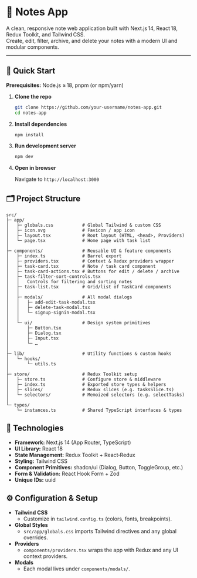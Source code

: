 # 📒 Notes App

A clean, responsive note web application built with Next.js 14, React 18, Redux Toolkit, and Tailwind CSS.  
Create, edit, filter, archive, and delete your notes with a modern UI and modular components.

---

## 🚀 Quick Start

**Prerequisites:** Node.js ≥ 18, pnpm (or npm/yarn)

1. **Clone the repo**
    ```bash
    git clone https://github.com/your‑username/notes-app.git
    cd notes-app

2. **Install dependencies**
    ```bash
   npm install
3. **Run development server**
    ```bash
   npm dev
   
4. **Open in browser**

    Navigate to `http://localhost:3000`

## 🗂 Project Structure

```text
src/
├─ app/  
│   ├─ globals.css           # Global Tailwind & custom CSS  
│   ├─ icon.svg              # Favicon / app icon  
│   ├─ layout.tsx            # Root layout (HTML, <head>, Providers)  
│   └─ page.tsx              # Home page with task list  
│
├─ components/               # Reusable UI & feature components  
│   ├─ index.ts              # Barrel export  
│   ├─ providers.tsx         # Context & Redux providers wrapper  
│   ├─ task-card.tsx         # Note / task card component  
│   ├─ task-card-actions.tsx # Buttons for edit / delete / archive  
│   ├─ task-filter-sort-controls.tsx  
│   │   Controls for filtering and sorting notes  
│   ├─ task-list.tsx         # Grid/list of TaskCard components  
│   │
│   ├─ modals/               # All modal dialogs  
│   │   ├─ add-edit-task-modal.tsx  
│   │   ├─ delete-task-modal.tsx  
│   │   └─ signup-signin-modal.tsx  
│   │
│   └─ ui/                   # Design system primitives  
│       ├─ Button.tsx  
│       ├─ Dialog.tsx  
│       ├─ Input.tsx  
│       └─ …  
│
├─ lib/                      # Utility functions & custom hooks  
│   └─ hooks/  
│       └─ utils.ts  
│
├─ store/                    # Redux Toolkit setup  
│   ├─ store.ts              # Configure store & middleware  
│   ├─ index.ts              # Exported store types & helpers  
│   ├─ slices/               # Redux slices (e.g. tasksSlice.ts)  
│   └─ selectors/            # Memoized selectors (e.g. selectTasks)  
│
└─ types/  
    └─ instances.ts          # Shared TypeScript interfaces & types  
```

## 🔧 Technologies

* **Framework:** Next.js 14 (App Router, TypeScript)
* **UI Library:** React 18
* **State Management:** Redux Toolkit + React‑Redux
* **Styling:** Tailwind CSS
* **Component Primitives:** shadcn/ui (Dialog, Button, ToggleGroup, etc.)
* **Form & Validation:** React Hook Form + Zod
* **Unique IDs:** uuid 

## ⚙️ Configuration & Setup

* **Tailwind CSS**
  * Customize in `tailwind.config.ts` (colors, fonts, breakpoints).
* **Global Styles**
  * `src/app/globals.css` imports Tailwind directives and any global overrides.
* **Providers**
  * `components/providers.tsx` wraps the app with Redux <Provider> and any UI context providers.
* **Modals**
  * Each modal lives under `components/modals/`.